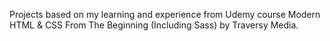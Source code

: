 Projects based on my learning and experience from Udemy course Modern HTML & CSS From The Beginning (Including Sass) by Traversy Media.
